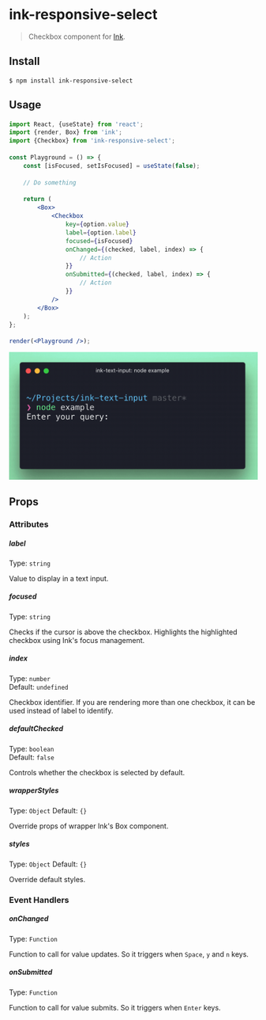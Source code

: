 # ink-responsive-select

> Checkbox component for [Ink](https://github.com/vadimdemedes/ink).

## Install

```
$ npm install ink-responsive-select
```

## Usage

```jsx
import React, {useState} from 'react';
import {render, Box} from 'ink';
import {Checkbox} from 'ink-responsive-select';

const Playground = () => {
	const [isFocused, setIsFocused] = useState(false);

	// Do something

	return (
		<Box>
			<Checkbox
				key={option.value}
				label={option.label}
				focused={isFocused}
				onChanged={(checked, label, index) => {
					// Action
				}}
				onSubmitted={(checked, label, index) => {
					// Action
				}}
			/>
		</Box>
	);
};

render(<Playground />);
```

<img src="media/demo.gif" width="556">

## Props

### Attributes

##### label

Type: `string`

Value to display in a text input.

##### focused

Type: `string`

Checks if the cursor is above the checkbox. Highlights the highlighted checkbox using Ink's focus management.

##### index

Type: `number` \
Default: `undefined`

Checkbox identifier. If you are rendering more than one checkbox, it can be used instead of label to identify.

##### defaultChecked

Type: `boolean`\
Default: `false`

Controls whether the checkbox is selected by default.

##### wrapperStyles

Type: `Object`
Default: `{}`

Override props of wrapper Ink's Box component.

##### styles

Type: `Object`
Default: `{}`

Override default styles.

### Event Handlers

##### onChanged

Type: `Function`

Function to call for value updates. So it triggers when `Space`, `y` and `n` keys.

##### onSubmitted

Type: `Function`

Function to call for value submits. So it triggers when `Enter` keys.
